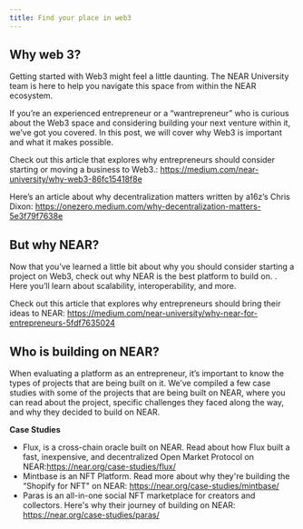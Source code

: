 ```yaml
---
title: Find your place in web3
---
```


## Why web 3?

Getting started with Web3 might feel a little daunting. The NEAR University team is here to help you navigate this space from within the NEAR ecosystem.

If you’re an experienced entrepreneur or a “wantrepreneur” who is curious about the Web3 space and considering building your next venture within it, we’ve got you covered. In this post, we will cover why Web3 is important and what it makes possible.

Check out this article that explores why entrepreneurs should consider starting or moving a business to Web3.: <https://medium.com/near-university/why-web3-86fc15418f8e>

Here’s an article about why decentralization matters written by a16z’s Chris Dixon: <https://onezero.medium.com/why-decentralization-matters-5e3f79f7638e>

## But why NEAR?

Now that you’ve learned a little bit about why you should consider starting a project on Web3, check out why NEAR is the best platform to build on. . Here you’ll learn about scalability, interoperability, and more.

Check out this article that explores why entrepreneurs should bring their ideas to NEAR: <https://medium.com/near-university/why-near-for-entrepreneurs-5fdf7635024>

## Who is building on NEAR?

When evaluating a platform as an entrepreneur, it’s important to know the types of projects that are being built on it. We’ve compiled a few case studies with some of the projects that are being built on NEAR, where you can read about the project, specific challenges they faced along the way, and why they decided to build on NEAR.

**Case Studies**

- Flux, is a cross-chain oracle built on NEAR. Read about how Flux built a fast, inexpensive, and decentralized Open Market Protocol on NEAR:<https://near.org/case-studies/flux/>
- Mintbase is an NFT Platform. Read more about why they're building the “Shopify for NFT" on NEAR: <https://near.org/case-studies/mintbase/>
- Paras is an all-in-one social NFT marketplace for creators and collectors. Here's why their journey of building on NEAR: <https://near.org/case-studies/paras/>
